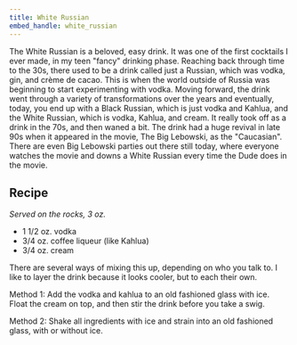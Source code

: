 ```yaml
---
title: White Russian
embed_handle: white_russian
---
```


<amp-img width="640" height="427" layout="responsive" src="/assets/images/white-russian.png"></amp-img>

The White Russian is a beloved, easy drink. It was one of the first cocktails I ever made, in my teen "fancy" drinking phase.&nbsp;Reaching back through time to the 30s, there used to be a drink called just a Russian, which was vodka, gin, and crème de cacao. This is when the world outside of Russia was beginning to start experimenting with vodka. Moving forward, the drink went through a variety of transformations over the years and eventually, today, you end up with a Black Russian, which is just vodka and Kahlua, and the White Russian, which is vodka, Kahlua, and cream. It really took off as a drink in the 70s, and then waned a bit. The drink had a huge revival in&nbsp;late 90s when it appeared in the movie, The Big Lebowski, as the "Caucasian". There are even Big Lebowski parties out there still today, where everyone watches the movie and downs a White Russian every time the Dude does in the movie.

## Recipe

*Served on the rocks, 3 oz.*

- 1 1/2 oz. vodka
- 3/4 oz. coffee liqueur (like Kahlua)
- 3/4 oz. cream

There are several ways of mixing this up, depending on who you talk to. I like to layer the drink because it looks cooler, but to each their own.

Method 1: Add the vodka and kahlua to an old fashioned glass with ice. Float the cream on top, and then stir the drink before you take a swig.

Method 2: Shake all ingredients with ice and strain into an old fashioned glass, with or without ice.